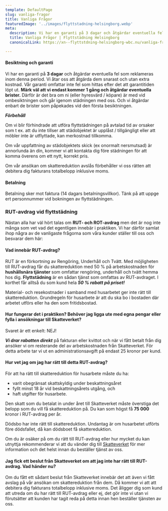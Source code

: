 ```yaml
---
template: DefaultPage
slug: vanliga-fragor
title: Vanliga Frågor
featuredImage: '../images/flyttstadning-helsingborg.webp'
meta:
  description: Vi har en garanti på 3 dagar och åtgärdar eventuella fel som reklameras inom denna period. Vi åtar oss att åtgärda dem snarast och utan extra kostnad. Vår garanti omfattar inte fel som hittas efter det att garantitiden löpt ut. Märk väl att vi endast kommer 1 gång och åtgärdar eventuella brister. 
  title: Vanliga Frågor | Flyttstädning Helsingborg
  canonicalLink: https://xn--flyttstdning-helsingborg-wbc.nu/vanliga-fragor/

---
```


#### Besiktning och garanti
Vi har en garanti på **3 dagar** och åtgärdar eventuella fel som reklameras inom denna period. Vi åtar oss att åtgärda dem snarast och utan extra kostnad. Vår garanti omfattar inte fel som hittas efter det att garantitiden löpt ut. **Märk väl att vi endast kommer 1 gång och åtgärdar eventuella brister.** Därför är det bra om ni (eller hyresvärd / köpare) är med vid ombesiktningen och går igenom städningen med oss. Och vi åtgärdar enbart de brister som påpekades vid den första besiktningen.

***Förbehåll***  

Om vi blir förhindrade att utföra flyttstädningen på avtalad tid av
orsaker som t ex. att du inte tillser att städobjektet är upplåst / tillgängligt eller att möbler inte är utflyttade, kan merkostnad tillkomma.

Om vår uppfattning av städobjektets skick (ex onormalt nersmutsad) är annorlunda än din, kommer vi att kontakta dig före städningen för att komma överens om ett nytt, korrekt pris.

Om vår ansökan om skattereduktion avslås förbehåller vi oss rätten att debitera dig fakturans totalbelopp inklusive moms.

#### Betalning
Betalning sker mot faktura (14 dagars betalningsvillkor). Tänk på att uppge ert personnummer vid bokningen av flyttstädningen.

### RUT-avdrag vid flyttstädning
Nästan alla har väl hört talas om **RUT- och ROT-avdrag** men det är nog inte många som vet vad det egentligen innebär i praktiken. Vi har därför samlat ihop några av de vanligaste frågorna som våra kunder ställer till oss och besvarar dem här:


#### Vad innebär RUT-avdrag?
RUT är en förkortning av Rengöring, Underhåll och Tvätt. Med möjligheten till RUT-avdrag får du skattereduktion med 50 % på arbetskostnaden för **hushållsnära tjänster** som omfattar rengöring, underhåll och tvätt hemma hos dig. **Flyttstädning** är en sådan tjänst som omfattas av RUT-avdraget. I korthet får alltså du som kund hela ***50 % rabatt på priset!***

Material- och resekostnader i samband med husarbetet ger inte rätt till skattereduktion. Grundregeln för husarbete är att du ska bo i bostaden där arbetet utförs eller ha den som fritidsbostad.


#### Hur fungerar det i praktiken? Behöver jag ligga ute med egna pengar eller fylla i ansökningar till Skatteverket?

Svaret är ett enkelt: NEJ!

***Vi drar rabatten direkt*** på fakturan eller kvittot och när vi fått betalt från dig ansöker vi om resterande del av arbetskostnaden från Skatteverket. För detta arbete tar vi ut en administrationsavgift på endast 25 kronor per kund.


#### Hur vet jag om jag har rätt till detta RUT-avdrag?

För att ha rätt till skattereduktion för husarbete måste du ha:

- varit obegränsat skattskyldig under beskattningsåret
- fyllt minst 18 år vid beskattningsårets utgång, och
- haft utgifter för husarbete.

Den skatt som du betalat in under året till Skatteverket måste överstiga det belopp som du vill få skattereduktion på. Du kan som högst få **75 000** kronor i RUT-avdrag per år.

Dödsbo har inte rätt till skattereduktion. Undantag är om husarbetet utförts före dödsfallet, då kan dödsboet få skattereduktion.

Om du är osäker på om du rätt till RUT-avdrag eller hur mycket du kan utnyttja rekommenderar vi att du vänder dig till [Skatteverket](https://www.skatteverket.se) för mer information och det helst innan du beställer tjänst av oss.


#### Jag fick ett beslut från Skatteverket om att jag inte har rätt till RUT-avdrag. Vad händer nu?

Om du fått ett sådant beslut från Skatteverket innebär det att även vi fått avslag på vår ansökan om skattereduktion från dem. Då kommer vi att att debitera dig fakturans totalbelopp inklusive moms. Det åligger dig som kund att utreda om du har rätt till RUT-avdrag eller ej, det gör inte vi utan vi förutsätter att kunden har tagit reda på detta innan hen beställer tjänsten av oss.